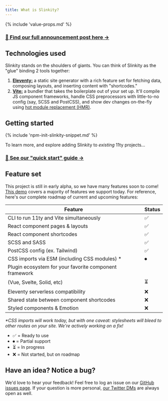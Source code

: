 ```yaml
---
title: What is Slinkity?
---
```


{% include 'value-props.md' %}

### [📣 Find our full announcement post here →](/)

## Technologies used

Slinkity stands on the shoulders of giants. You can think of Slinkity as the "glue" binding 2 tools together:

1. [**Eleventy:**](https://www.11ty.dev) a static site generator with a rich feature set for fetching data, composing layouts, and inserting content with "shortcodes."
2. [**Vite:**](https://vitejs.dev) a bundler that takes the boilerplate out of your set up. It'll compile JS component frameworks, handle CSS preprocessors with little-to-no config (say, SCSS and PostCSS), and show dev changes on-the-fly using [hot module replacement (HMR)](https://vitejs.dev/guide/features.html#hot-module-replacement).

## Getting started

{% include 'npm-init-slinkity-snippet.md' %}

To learn more, and explore adding Slinkity to _existing_ 11ty projects...

### [🐣 See our "quick start" guide →](/docs/quick-start)

## Feature set

This project is still in early alpha, so we have many features soon to come! [This demo](https://www.youtube.com/watch?v=X_zp6CodHjc&t=493s) covers a majority of features we support today. For reference, here's our complete roadmap of current and upcoming features:

| Feature                                                | Status |
| ------------------------------------------------------ | ------ |
| CLI to run 11ty and Vite simultaneously                | ✅      |
| React component pages & layouts                        | ✅      |
| React component shortcodes                             | ✅      |
| SCSS and SASS                                          | ✅      |
| PostCSS config (ex. Tailwind)                          | ✅      |
| CSS imports via ESM (including CSS modules) *          | ⏺      |
| Plugin ecosystem for your favorite component framework |
| (Vue, Svelte, Solid, etc)                              | ⏳      |
| Eleventy serverless compatibility                      | ❌      |
| Shared state between component shortcodes              | ❌      |
| Styled components & Emotion                            | ❌      |

_*CSS imports will work today, but with one caveat: stylesheets will bleed to other routes on your site. We're actively working on a fix!_

- ✅ = Ready to use
- ⏺ = Partial support
- ⏳ = In progress
- ❌ = Not started, but on roadmap

## Have an idea? Notice a bug?

We'd love to hear your feedback! Feel free to log an issue on our [GitHub issues page](https://github.com/slinkity/slinkity/issues). If your question is more personal, [our Twitter DMs](https://twitter.com/slinkitydotdev) are always open as well.